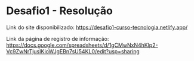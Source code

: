 # Desafio1 - Resolução

Link do site disponibilizado: https://desafio1-curso-tecnologia.netlify.app/

Link da página de registro de informação: https://docs.google.com/spreadsheets/d/1gCMwNxN4hKlp2-Vc9ZwNrTjusIKioWJgEBn7sU54KL0/edit?usp=sharing

